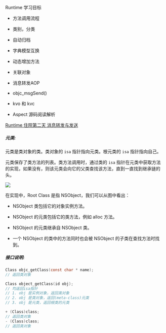 

Runtime 学习目标

- 方法调用流程
- 类别，分类

- 自动归档
- 字典模型互换
- 动态增加方法
- 关联对象
- 消息转发AOP
- objc_msgSend()
- kvo 和 kvc
- Aspect 源码阅读解析



[Runtime 住院第二天 消息转发与发送](https://halfrost.com/objc_runtime_objc_msgsend/)



##### 元类:

元类是类对象的类。类对象的 `isa` 指针指向元类。根元类的 `isa` 指针指向自己。

元类保存了类方法的列表。类方法调用时，通过类的 `isa` 指针在元类中获取方法的实现，如果没有，则该元类会向它的父类查找该方法，直到一直找到继承链的头。



![](/Users/chenxi/Documents/gitHub/blog/images/runtime/instance_class_metaClass.png)

在实现中，Root Class 是指 NSObject，我们可以从图中看出：

- NSObject 类包括它的对象实例方法。

- NSObject 的元类包括它的类方法，例如 alloc 方法。

- NSObject 的元类继承自 NSObject 类。

- 一个 NSObject 的类中的方法同时也会被 NSObject 的子类在查找方法时找到。



##### 接口说明:

```objective-c
Class objc_getClass(const char * name);
// 返回类对象
```



```objective-c
Class object_getClass(id obj);
// 均返回isa指针
// 1. obj 是实例对象，返回类对象
// 2. obj 是类对象，返回(meta-class)元类
// 3. obj 是元类，返回根类的元类
```



```objective-c
+ (Class)class;
// 返回类对象
- (Class)class;
// 返回类对象
```



#####
